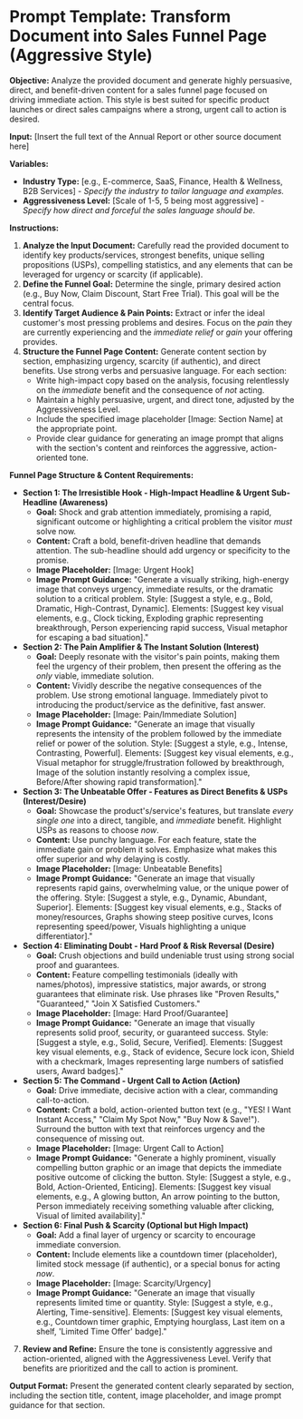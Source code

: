 # **Prompt Template: Transform Document into Sales Funnel Page (Aggressive Style)**

**Objective:** Analyze the provided document and generate highly persuasive, direct, and benefit-driven content for a sales funnel page focused on driving immediate action. This style is best suited for specific product launches or direct sales campaigns where a strong, urgent call to action is desired.

**Input:** \[Insert the full text of the Annual Report or other source document here\]

**Variables:**

* **Industry Type:** \[e.g., E-commerce, SaaS, Finance, Health & Wellness, B2B Services\] \- *Specify the industry to tailor language and examples.*  
* **Aggressiveness Level:** \[Scale of 1-5, 5 being most aggressive\] \- *Specify how direct and forceful the sales language should be.*

**Instructions:**

1. **Analyze the Input Document:** Carefully read the provided document to identify key products/services, strongest benefits, unique selling propositions (USPs), compelling statistics, and any elements that can be leveraged for urgency or scarcity (if applicable).  
2. **Define the Funnel Goal:** Determine the single, primary desired action (e.g., Buy Now, Claim Discount, Start Free Trial). This goal will be the central focus.  
3. **Identify Target Audience & Pain Points:** Extract or infer the ideal customer's most pressing problems and desires. Focus on the *pain* they are currently experiencing and the *immediate relief* or *gain* your offering provides.  
4. **Structure the Funnel Page Content:** Generate content section by section, emphasizing urgency, scarcity (if authentic), and direct benefits. Use strong verbs and persuasive language. For each section:  
   * Write high-impact copy based on the analysis, focusing relentlessly on the *immediate* benefit and the consequence of *not* acting.  
   * Maintain a highly persuasive, urgent, and direct tone, adjusted by the Aggressiveness Level.  
   * Include the specified image placeholder \[Image: Section Name\] at the appropriate point.  
   * Provide clear guidance for generating an image prompt that aligns with the section's content and reinforces the aggressive, action-oriented tone.

**Funnel Page Structure & Content Requirements:**

* **Section 1: The Irresistible Hook \- High-Impact Headline & Urgent Sub-Headline (Awareness)**  
  * **Goal:** Shock and grab attention immediately, promising a rapid, significant outcome or highlighting a critical problem the visitor *must* solve now.  
  * **Content:** Craft a bold, benefit-driven headline that demands attention. The sub-headline should add urgency or specificity to the promise.  
  * **Image Placeholder:** \[Image: Urgent Hook\]  
  * **Image Prompt Guidance:** "Generate a visually striking, high-energy image that conveys urgency, immediate results, or the dramatic solution to a critical problem. Style: \[Suggest a style, e.g., Bold, Dramatic, High-Contrast, Dynamic\]. Elements: \[Suggest key visual elements, e.g., Clock ticking, Exploding graphic representing breakthrough, Person experiencing rapid success, Visual metaphor for escaping a bad situation\]."  
* **Section 2: The Pain Amplifier & The Instant Solution (Interest)**  
  * **Goal:** Deeply resonate with the visitor's pain points, making them feel the urgency of their problem, then present the offering as the *only* viable, immediate solution.  
  * **Content:** Vividly describe the negative consequences of the problem. Use strong emotional language. Immediately pivot to introducing the product/service as the definitive, fast answer.  
  * **Image Placeholder:** \[Image: Pain/Immediate Solution\]  
  * **Image Prompt Guidance:** "Generate an image that visually represents the intensity of the problem followed by the immediate relief or power of the solution. Style: \[Suggest a style, e.g., Intense, Contrasting, Powerful\]. Elements: \[Suggest key visual elements, e.g., Visual metaphor for struggle/frustration followed by breakthrough, Image of the solution instantly resolving a complex issue, Before/After showing rapid transformation\]."  
* **Section 3: The Unbeatable Offer \- Features as Direct Benefits & USPs (Interest/Desire)**  
  * **Goal:** Showcase the product's/service's features, but translate *every single one* into a direct, tangible, and *immediate* benefit. Highlight USPs as reasons to choose *now*.  
  * **Content:** Use punchy language. For each feature, state the immediate gain or problem it solves. Emphasize what makes this offer superior and why delaying is costly.  
  * **Image Placeholder:** \[Image: Unbeatable Benefits\]  
  * **Image Prompt Guidance:** "Generate an image that visually represents rapid gains, overwhelming value, or the unique power of the offering. Style: \[Suggest a style, e.g., Dynamic, Abundant, Superior\]. Elements: \[Suggest key visual elements, e.g., Stacks of money/resources, Graphs showing steep positive curves, Icons representing speed/power, Visuals highlighting a unique differentiator\]."  
* **Section 4: Eliminating Doubt \- Hard Proof & Risk Reversal (Desire)**  
  * **Goal:** Crush objections and build undeniable trust using strong social proof and guarantees.  
  * **Content:** Feature compelling testimonials (ideally with names/photos), impressive statistics, major awards, or strong guarantees that eliminate risk. Use phrases like "Proven Results," "Guaranteed," "Join X Satisfied Customers."  
  * **Image Placeholder:** \[Image: Hard Proof/Guarantee\]  
  * **Image Prompt Guidance:** "Generate an image that visually represents solid proof, security, or guaranteed success. Style: \[Suggest a style, e.g., Solid, Secure, Verified\]. Elements: \[Suggest key visual elements, e.g., Stack of evidence, Secure lock icon, Shield with a checkmark, Images representing large numbers of satisfied users, Award badges\]."  
* **Section 5: The Command \- Urgent Call to Action (Action)**  
  * **Goal:** Drive immediate, decisive action with a clear, commanding call-to-action.  
  * **Content:** Craft a bold, action-oriented button text (e.g., "YES\! I Want Instant Access," "Claim My Spot Now," "Buy Now & Save\!"). Surround the button with text that reinforces urgency and the consequence of missing out.  
  * **Image Placeholder:** \[Image: Urgent Call to Action\]  
  * **Image Prompt Guidance:** "Generate a highly prominent, visually compelling button graphic or an image that depicts the immediate positive outcome of clicking the button. Style: \[Suggest a style, e.g., Bold, Action-Oriented, Enticing\]. Elements: \[Suggest key visual elements, e.g., A glowing button, An arrow pointing to the button, Person immediately receiving something valuable after clicking, Visual of limited availability\]."  
* **Section 6: Final Push & Scarcity (Optional but High Impact)**  
  * **Goal:** Add a final layer of urgency or scarcity to encourage immediate conversion.  
  * **Content:** Include elements like a countdown timer (placeholder), limited stock message (if authentic), or a special bonus for acting *now*.  
  * **Image Placeholder:** \[Image: Scarcity/Urgency\]  
  * **Image Prompt Guidance:** "Generate an image that visually represents limited time or quantity. Style: \[Suggest a style, e.g., Alerting, Time-sensitive\]. Elements: \[Suggest key visual elements, e.g., Countdown timer graphic, Emptying hourglass, Last item on a shelf, 'Limited Time Offer' badge\]."  
7. **Review and Refine:** Ensure the tone is consistently aggressive and action-oriented, aligned with the Aggressiveness Level. Verify that benefits are prioritized and the call to action is prominent.

**Output Format:** Present the generated content clearly separated by section, including the section title, content, image placeholder, and image prompt guidance for that section.